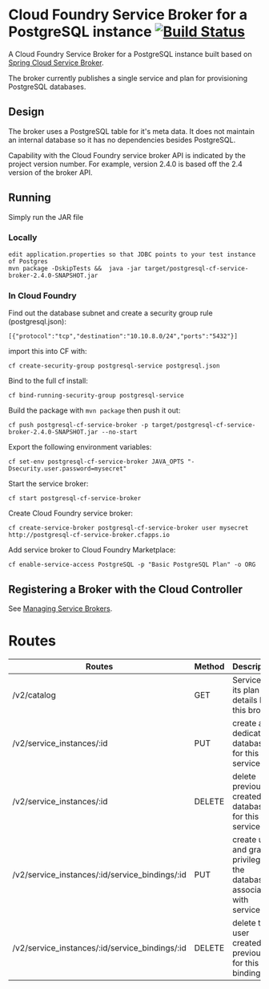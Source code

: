 # Cloud Foundry Service Broker for a PostgreSQL instance [![Build Status](https://travis-ci.org/cloudfoundry-community/postgresql-cf-service-broker.svg?branch=master)](https://travis-ci.org/cloudfoundry-community/postgresql-cf-service-broker)

A Cloud Foundry Service Broker for a PostgreSQL instance built based on [Spring Cloud Service Broker](https://github.com/spring-cloud/spring-cloud-cloudfoundry-service-broker).

The broker currently publishes a single service and plan for provisioning PostgreSQL databases.

## Design 

The broker uses a PostgreSQL table for it's meta data. It does not maintain an internal database so it has no dependencies besides PostgreSQL.

Capability with the Cloud Foundry service broker API is indicated by the project version number. For example, version 2.4.0 is based off the 2.4 version of the broker API.

## Running

Simply run the JAR file

### Locally

```
edit application.properties so that JDBC points to your test instance of Postgres
mvn package -DskipTests &&  java -jar target/postgresql-cf-service-broker-2.4.0-SNAPSHOT.jar
```

### In Cloud Foundry

Find out the database subnet and create a security group rule (postgresql.json):
```
[{"protocol":"tcp","destination":"10.10.8.0/24","ports":"5432"}]
```

import this into CF with:
```
cf create-security-group postgresql-service postgresql.json
```

Bind to the full cf install:
```
cf bind-running-security-group postgresql-service
```


Build the package with `mvn package` then push it out:
```
cf push postgresql-cf-service-broker -p target/postgresql-cf-service-broker-2.4.0-SNAPSHOT.jar --no-start
```

Export the following environment variables:

```
cf set-env postgresql-cf-service-broker JAVA_OPTS "-Dsecurity.user.password=mysecret"
```

Start the service broker:
```
cf start postgresql-cf-service-broker
```

Create Cloud Foundry service broker:
```
cf create-service-broker postgresql-cf-service-broker user mysecret http://postgresql-cf-service-broker.cfapps.io
```

Add service broker to Cloud Foundry Marketplace:
```
cf enable-service-access PostgreSQL -p "Basic PostgreSQL Plan" -o ORG
```

## Registering a Broker with the Cloud Controller

See [Managing Service Brokers](http://docs.cloudfoundry.org/services/managing-service-brokers.html).

Routes
======
|Routes|Method|Description|
|------|------|-----------|
|/v2/catalog|GET|Service and its plan details by this broker|
|/v2/service_instances/:id|PUT|create a dedicated database for this service|
|/v2/service_instances/:id|DELETE|delete previously created database for this service|
|/v2/service_instances/:id/service_bindings/:id|PUT|create user and grant privilege for the database associated with service.|
|/v2/service_instances/:id/service_bindings/:id|DELETE|delete the user created previously for this binding.|

